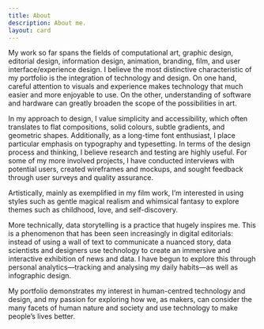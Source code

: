 ```yaml
---
title: About
description: About me.
layout: card
---
```


My work so far spans the fields of computational art, graphic design, editorial design, information design, animation, branding, film, and user interface/experience design. I believe the most distinctive characteristic of my portfolio is the integration of technology and design. On one hand, careful attention to visuals and experience makes technology that much easier and more enjoyable to use. On the other, understanding of software and hardware can greatly broaden the scope of the possibilities in art.

In my approach to design, I value simplicity and accessibility, which often translates to flat compositions, solid colours, subtle gradients, and geometric shapes. Additionally, as a long-time font enthusiast, I place particular emphasis on typography and typesetting. In terms of the design process and thinking, I believe research and testing are highly useful. For some of my more involved projects, I have conducted interviews with potential users, created wireframes and mockups, and sought feedback through user surveys and quality assurance.

Artistically, mainly as exemplified in my film work, I’m interested in using styles such as gentle magical realism and whimsical fantasy to explore themes such as childhood, love, and self-discovery.

More technically, data storytelling is a practice that hugely inspires me. This is a phenomenon that has been seen increasingly in digital editorials: instead of using a wall of text to communicate a nuanced story, data scientists and designers use technology to create an immersive and interactive exhibition of news and data. I have begun to explore this through personal analytics&mdash;tracking and analysing my daily habits&mdash;as well as infographic design.

My portfolio demonstrates my interest in human-centred technology and design, and my passion for exploring how we, as makers, can consider the many facets of human nature and society and use technology to make people’s lives better.